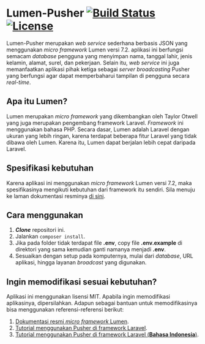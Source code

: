 # Lumen-Pusher [![Build Status](https://travis-ci.org/burhan-arifm/lumen-pusher.svg)](https://travis-ci.org/burhan-arifm/lumen-pusher) [![License](https://poser.pugx.org/laravel/lumen-framework/license.svg)](https://packagist.org/packages/laravel/lumen-framework)

Lumen-Pusher merupakan _web service_ sederhana berbasis JSON yang menggunakan _micro framework_ Lumen versi 7.2. aplikasi ini berfungsi semacam _database_ pengguna yang menyimpan nama, tanggal lahir, jenis kelamin, alamat, surel, dan pekerjaan. Selain itu, _web service_ ini juga memanfaatkan aplikasi pihak ketiga sebagai _server broadcasting_ Pusher yang berfungsi agar dapat memperbaharui tampilan di pengguna secara _real-time_.

## Apa itu Lumen?
Lumen merupakan _micro framework_ yang dikembangkan oleh Taylor Otwell yang juga merupakan pengembang framework Laravel. _Framework_ ini menggunakan bahasa PHP. Secara dasar, Lumen adalah Laravel dengan ukuran yang lebih ringan, karena terdapat beberapa fitur Laravel yang tidak dibawa oleh Lumen. Karena itu, Lumen dapat berjalan lebih cepat daripada Laravel.

## Spesifikasi kebutuhan
Karena aplikasi ini menggunakan _micro framework_ Lumen versi 7.2, maka spesifikasinya mengikuti kebutuhan dari framework itu sendiri. Sila menuju ke laman dokumentasi resminya [di sini](https://lumen.laravel.com/docs/7.x).

## Cara menggunakan
1. **_Clone_** repositori ini.
2. Jalankan `composer install`.
3. Jika pada folder tidak terdapat file **.env**, copy file **.env.example** di direktori yang sama kemudian ganti namanya menjadi **.env**.
4. Sesuaikan dengan setup pada komputernya, mulai dari _database_, URL aplikasi, hingga layanan _broadcast_ yang digunakan.

## Ingin memodifikasi sesuai kebutuhan?
Aplikasi ini menggunakan lisensi MIT. Apabila ingin memodifikasi aplikasinya, dipersilahkan. Adapun sebagai bantuan untuk memodifikasinya bisa menggunakan referensi-referensi berikut:
1. [Dokumentasi resmi _micro framework_ Lumen](https://lumen.laravel.com/docs/7.x).
2. [Tutorial menggunakan Pusher di framework Laravel](https://pusher.com/tutorials/realtime-table-laravel).
3. [Tutorial menggunakan Pusher di framework Laravel (**Bahasa Indonesia**)](https://medium.com/@ranggaantok/laravel-pusher-real-time-notification-e8a0012a25c3).
